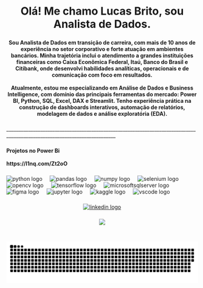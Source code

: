 <h1 align="center">Olá! Me chamo Lucas Brito, sou Analista de Dados.</h1>

###

<h4 align="center">Sou Analista de Dados em transição de carreira, com mais de 10 anos de experiência no setor corporativo e forte atuação em ambientes bancários. Minha trajetória inclui o atendimento a grandes instituições financeiras como Caixa Econômica Federal, Itaú, Banco do Brasil e Citibank, onde desenvolvi habilidades analíticas, operacionais e de comunicação com foco em resultados.<br><br>Atualmente, estou me especializando em Análise de Dados e Business Intelligence, com domínio das principais ferramentas do mercado: Power BI, Python, SQL, Excel, DAX e Streamlit. Tenho experiência prática na construção de dashboards interativos, automação de relatórios, modelagem de dados e análise exploratória (EDA).</h4>

###

<p align="left">___________________________________________________________________________________________________________________________</p>

###

<h4 align="left">Projetos no Power Bi<br><br>https://l1nq.com/Zt2oO</h4>

###

<div align="left">
  <img src="https://cdn.jsdelivr.net/gh/devicons/devicon/icons/python/python-original.svg" height="30" alt="python logo"  />
  <img width="12" />
  <img src="https://cdn.jsdelivr.net/gh/devicons/devicon/icons/pandas/pandas-original.svg" height="30" alt="pandas logo"  />
  <img width="12" />
  <img src="https://cdn.jsdelivr.net/gh/devicons/devicon/icons/numpy/numpy-original.svg" height="30" alt="numpy logo"  />
  <img width="12" />
  <img src="https://cdn.jsdelivr.net/gh/devicons/devicon/icons/selenium/selenium-original.svg" height="30" alt="selenium logo"  />
  <img width="12" />
  <img src="https://cdn.jsdelivr.net/gh/devicons/devicon/icons/opencv/opencv-original.svg" height="30" alt="opencv logo"  />
  <img width="12" />
  <img src="https://cdn.jsdelivr.net/gh/devicons/devicon/icons/tensorflow/tensorflow-original.svg" height="30" alt="tensorflow logo"  />
  <img width="12" />
  <img src="https://cdn.jsdelivr.net/gh/devicons/devicon/icons/microsoftsqlserver/microsoftsqlserver-plain.svg" height="30" alt="microsoftsqlserver logo"  />
  <img width="12" />
  <img src="https://cdn.jsdelivr.net/gh/devicons/devicon/icons/figma/figma-original.svg" height="30" alt="figma logo"  />
  <img width="12" />
  <img src="https://cdn.jsdelivr.net/gh/devicons/devicon/icons/jupyter/jupyter-original.svg" height="30" alt="jupyter logo"  />
  <img width="12" />
  <img src="https://cdn.jsdelivr.net/gh/devicons/devicon/icons/kaggle/kaggle-original.svg" height="30" alt="kaggle logo"  />
  <img width="12" />
  <img src="https://cdn.jsdelivr.net/gh/devicons/devicon/icons/vscode/vscode-original.svg" height="30" alt="vscode logo"  />
</div>

###

<div align="center">
  <a href="https://www.linkedin.com/in/lucasbrito-dev/" target="_blank">
    <img src="https://img.shields.io/static/v1?message=LinkedIn&logo=linkedin&label=&color=0077B5&logoColor=white&labelColor=&style=for-the-badge" height="35" alt="linkedin logo"  />
  </a>
</div>

###

<div align="center">
  <img height="200" src="https://i0.wp.com/blog.soulcode.com/wp-content/uploads/2023/12/ajy4hdi3gatemqeg3eqlp-scaled-e1675419443513.jpeg?resize=1024%2C683&ssl=1"  />
</div>

###

<br clear="both">

<img src="https://raw.githubusercontent.com/Lucas-BritoDev/Lucas-BritoDev/refs/heads/main/snake.svg" alt="Snake animation" />

###
